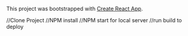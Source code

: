 This project was bootstrapped with [Create React App](https://github.com/facebookincubator/create-react-app).

//Clone Project
//NPM install
//NPM start for local server
//run build to deploy